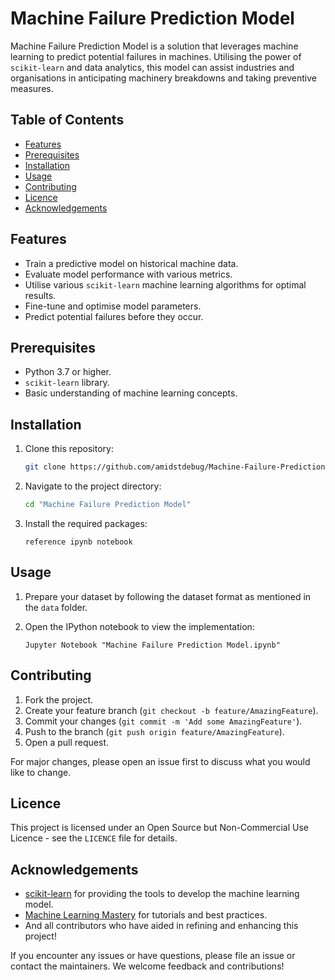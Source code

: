 # Machine Failure Prediction Model

Machine Failure Prediction Model is a solution that leverages machine learning to predict potential failures in machines. Utilising the power of `scikit-learn` and data analytics, this model can assist industries and organisations in anticipating machinery breakdowns and taking preventive measures.

## Table of Contents

- [Features](#features)
- [Prerequisites](#prerequisites)
- [Installation](#installation)
- [Usage](#usage)
- [Contributing](#contributing)
- [Licence](#licence)
- [Acknowledgements](#acknowledgements)

## Features

- Train a predictive model on historical machine data.
- Evaluate model performance with various metrics.
- Utilise various `scikit-learn` machine learning algorithms for optimal results.
- Fine-tune and optimise model parameters.
- Predict potential failures before they occur.

## Prerequisites

- Python 3.7 or higher.
- `scikit-learn` library.
- Basic understanding of machine learning concepts.

## Installation

1. Clone this repository:
   ```bash
   git clone https://github.com/amidstdebug/Machine-Failure-Prediction-Model.git
   ```

2. Navigate to the project directory:
   ```bash
   cd "Machine Failure Prediction Model"
   ```

3. Install the required packages:
   ```
   reference ipynb notebook
   ```

## Usage

1. Prepare your dataset by following the dataset format as mentioned in the `data` folder.

2. Open the IPython notebook to view the implementation:
   ```
   Jupyter Notebook "Machine Failure Prediction Model.ipynb"
   ```

## Contributing

1. Fork the project.
2. Create your feature branch (`git checkout -b feature/AmazingFeature`).
3. Commit your changes (`git commit -m 'Add some AmazingFeature'`).
4. Push to the branch (`git push origin feature/AmazingFeature`).
5. Open a pull request.

For major changes, please open an issue first to discuss what you would like to change.

## Licence

This project is licensed under an Open Source but Non-Commercial Use Licence - see the `LICENCE` file for details.

## Acknowledgements

- [scikit-learn](https://scikit-learn.org/stable/) for providing the tools to develop the machine learning model.
- [Machine Learning Mastery](https://machinelearningmastery.com/) for tutorials and best practices.
- And all contributors who have aided in refining and enhancing this project!

If you encounter any issues or have questions, please file an issue or contact the maintainers. We welcome feedback and contributions!
